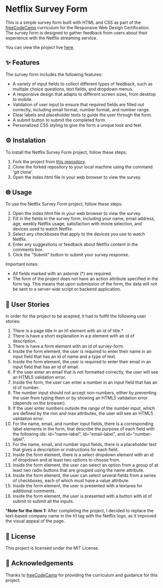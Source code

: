 # Netflix Survey Form
This is a simple survey form built with HTML and CSS as part of the [freeCodeCamp](https://www.freecodecamp.org/) curriculum for the Responsive Web Design Certification. The survey form is designed to gather feedback from users about their experience with the Netflix streaming service.

You can view the project live [here](https://larissasoares.com/projects/netflix%20survey%20form/).

## ✨ Features
The survey form includes the following features:
* A variety of input fields to collect different types of feedback, such as multiple choice questions, text fields, and dropdown menus.
* A responsive design that adapts to different screen sizes, from desktop to mobile.
* Validation of user input to ensure that required fields are filled out correctly, including email format, number format, and number range.
* Clear labels and placeholder texts to guide the user through the form.
* A submit button to submit the completed form.
* Personalized CSS styling to give the form a unique look and feel.

## ⚙️ Instalation
To install the Netflix Survey Form project, follow these steps:

1. Fork the project from [this repository](https://github.com/larissasoarre/NetflixSurveyForm).
2. Clone the forked repository to your local machine using the command 'git clone'.
3. Open the index.html file in your web browser to view the survey.

## 🌐 Usage
To use the Netflix Survey Form project, follow these steps:

1. Open the index.html file in your web browser to view the survey.
2. Fill in the fields in the survey form, including your name, email address, age, weekly Netflix usage, satisfaction with movie selection, and devices used to watch Netflix.
3. Select any checkboxes that apply to the devices you use to watch Netflix.
4. Enter any suggestions or feedback about Netflix content in the comments box.
5. Click the "Submit" button to submit your survey response.

Important notes:

* All fields marked with an asterisk (*) are required.
* The form of the project does not have an action attribute specified in the form tag. This means that upon submission of the form, the data will not be sent to a server-side script or backend application.

## 👥 User Stories
In order for the project to be acepted, it had to fullfil the following user stories:

1. There is a page title in an h1 element with an id of title.*
2. There is have a short explanation in a p element with an id of description.
3. There is have a form element with an id of survey-form.
4. Inside the form element, the user is required to enter their name in an input field that has an id of name and a type of text.
5. Inside the form element, the user is required to enter their email in an input field that has an id of email.
6. If the user enter an email that is not formatted correctly, the user will see an HTML5 validation error.
7. Inside the form, the user can enter a number in an input field that has an id of number.
8. The number input should not accept non-numbers, either by preventing the user from typing them or by showing an HTML5 validation error (depends on the browser).
9. If the user enter numbers outside the range of the number input, which are defined by the min and max attributes, the user will see an HTML5 validation error.
10. For the name, email, and number input fields, there is a corresponding label elements in the form, that describe the purpose of each field with the following ids: id="name-label", id="email-label", and id="number-label".
11. For the name, email, and number input fields, there is a placeholder text that gives a description or instructions for each field.
12. Inside the form element, there is a select dropdown element with an id of dropdown and at least two options to choose from.
13. Inside the form element, the user can select an option from a group of at least two radio buttons that are grouped using the name attribute.
14. Inside the form element, the user can select several fields from a series of checkboxes, each of which must have a value attribute.
15. Inside the form element, the user is presented with a textarea for additional comments.
16. Inside the form element, the user is presented with a button with id of submit to submit all the inputs.

***Note for the item 1:** After completing the project, I decided to replace the text-based company name in the h1 tag with the Netflix logo, as it improved the visual appeal of the page.

## 🧾 License
This project is licensed under the MIT License.

## 🥰 Acknowledgements
Thanks to [freeCodeCamp](https://www.freecodecamp.org/) for providing the curriculum and guidance for this project.
